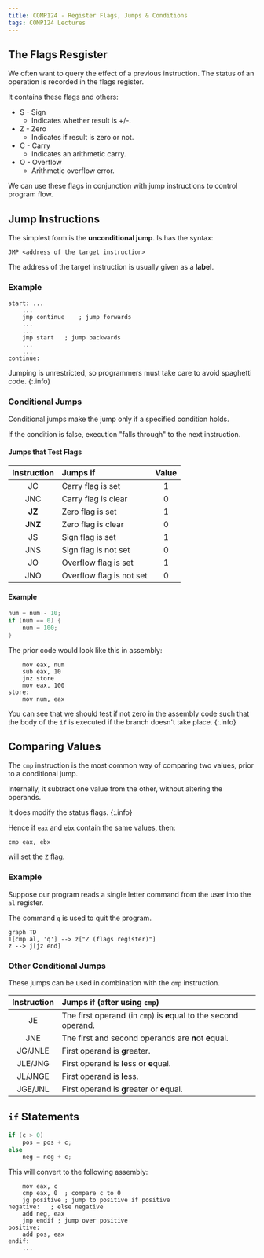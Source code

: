 ```yaml
---
title: COMP124 - Register Flags, Jumps & Conditions
tags: COMP124 Lectures
---
```

## The Flags Resgister
We often want to query the effect of a previous instruction. The status of an operation is recorded in the flags register.

It contains these flags and others:

* S - Sign
	* Indicates whether result is +/-.
* Z - Zero
	* Indicates if result is zero or not.
* C - Carry
	* Indicates an arithmetic carry.
* O - Overflow
	* Arithmetic overflow error.
	
We can use these flags in conjunction with jump instructions to control program flow.

## Jump Instructions
The simplest form is the **unconditional jump**. Is has the syntax:

```
JMP <address of the target instruction>
```

The address of the target instruction is usually given as a **label**.

### Example

```
start: ...
	...
	jmp continue	; jump forwards
	...
	...
	jmp start 	; jump backwards
	...
	...
continue:
```

Jumping is unrestricted, so programmers must take care to avoid spaghetti code.
{:.info}

### Conditional Jumps
Conditional jumps make the jump only if a specified condition holds.

If the condition is false, execution "falls through" to the next instruction.

#### Jumps that Test Flags

| Instruction | Jumps if | Value |
| :-: | :-- | :-: |
| JC | Carry flag is set | 1 |
| JNC | Carry flag is clear | 0 |
| **JZ** | Zero flag is set | 1 |
| **JNZ** | Zero flag is clear | 0 |
| JS | Sign flag is set | 1 |
| JNS | Sign flag is not set | 0 |
| JO | Overflow flag is set | 1 |
| JNO | Overflow flag is not set | 0 |

#### Example

```java
num = num - 10;
if (num == 0) {
	num = 100;
}
```

The prior code would look like this in assembly:

```
	mov eax, num
	sub eax, 10
	jnz store
	mov eax, 100
store:
	mov num, eax
```

You can see that we should test if not zero in the assembly code such that the body of the `if` is executed if the branch doesn't take place.
{:.info}

## Comparing Values
The `cmp` instruction is the most common way of comparing two values, prior to a conditional jump.

Internally, it subtract one value from the other, without altering the operands. 

It does modify the status flags.
{:.info}

Hence if `eax` and `ebx` contain the same values, then:

```
cmp eax, ebx
```

will set the `Z` flag.

### Example
Suppose our program reads a single letter command from the user into the `al` register.

The command `q` is used to quit the program.

```mermaid
graph TD
1[cmp al, 'q'] --> z["Z (flags register)"]
z --> j[jz end]
```

### Other Conditional Jumps
These jumps can be used in combination with the `cmp` instruction.

| Instruction | Jumps if (after using `cmp`) |
| :-: | :-- |
| JE | The first operand (in `cmp`) is **e**qual to the second operand. |
| JNE | The first and second operands are **n**ot **e**qual. |
| JG/JNLE | First operand is **g**reater. |
| JLE/JNG | First operand is **l**ess or **e**qual. |
| JL/JNGE | First operand is **l**ess. |
| JGE/JNL | First operand is **g**reater or **e**qual. |

## `if` Statements

```java
if (c > 0)
	pos = pos + c;
else
	neg = neg + c;
```

This will convert to the following assembly:

```
	mov eax, c
	cmp eax, 0 	; compare c to 0
	jg positive	; jump to positive if positive
negative:	; else negative
	add neg, eax
	jmp endif ; jump over positive
positive:
	add pos, eax
endif:
	...
```